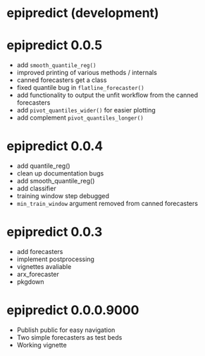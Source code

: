 # epipredict (development)

# epipredict 0.0.5

* add `smooth_quantile_reg()`
* improved printing of various methods / internals
* canned forecasters get a class
* fixed quantile bug in `flatline_forecaster()`
* add functionality to output the unfit workflow from the canned forecasters
* add `pivot_quantiles_wider()` for easier plotting
* add complement `pivot_quantiles_longer()`


# epipredict 0.0.4

* add quantile_reg()
* clean up documentation bugs
* add smooth_quantile_reg()
* add classifier
* training window step debugged
* `min_train_window` argument removed from canned forecasters

# epipredict 0.0.3

* add forecasters
* implement postprocessing
* vignettes avaliable
* arx_forecaster
* pkgdown

# epipredict 0.0.0.9000

* Publish public for easy navigation
* Two simple forecasters as test beds
* Working vignette
